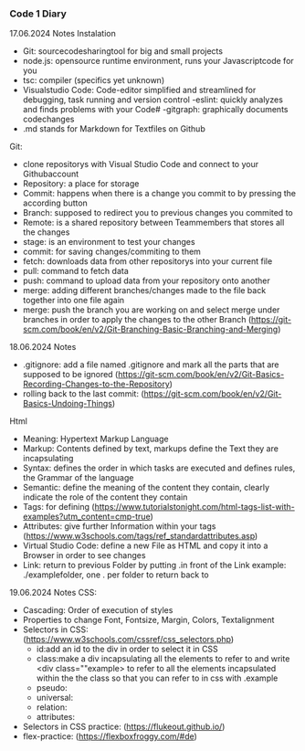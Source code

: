 ### Code 1 Diary
17.06.2024 Notes
Instalation
- Git: sourcecodesharingtool for big and small projects
- node.js: opensource runtime environment, runs your Javascriptcode for you
- tsc: compiler (specifics yet unknown)
- Visualstudio Code: Code-editor simplified and streamlined for debugging, task running and version control
   -eslint: quickly analyzes and finds problems with your Code#
   -gitgraph: graphically documents codechanges
- .md stands for Markdown for Textfiles on Github
  
Git:
- clone repositorys with Visual Studio Code and connect to your Githubaccount
- Repository: a place for storage
- Commit: happens when there is a change you commit to by pressing the according button
- Branch: supposed to redirect you to previous changes you commited to
- Remote: is a shared repository between Teammembers that stores all the changes
- stage: is an environment to test your changes
- commit: for saving changes/commiting to them
- fetch: downloads data from other repositorys into your current file
- pull: command to fetch data
- push: command to upload data from your repository onto another
- merge: adding different branches/changes made to the file back together into one file again
- merge: push the branch you are working on and select merge under branches in order to apply the changes to the other Branch
  (https://git-scm.com/book/en/v2/Git-Branching-Basic-Branching-and-Merging)


18.06.2024 Notes
- .gitignore: add a file named .gitignore and mark all the parts that are supposed to be ignored
  (https://git-scm.com/book/en/v2/Git-Basics-Recording-Changes-to-the-Repository)
- rolling back to the last commit: 
  (https://git-scm.com/book/en/v2/Git-Basics-Undoing-Things)
  
Html
- Meaning: Hypertext Markup Language
- Markup: Contents defined by text, markups define the Text they are incapsulating
- Syntax: defines the order in which tasks are executed and defines rules, the Grammar of the language 
- Semantic: define the meaning of the content they contain, clearly indicate the role of the content they contain 
- Tags: for defining (https://www.tutorialstonight.com/html-tags-list-with-examples?utm_content=cmp-true)
- Attributes: give further Information within your tags (https://www.w3schools.com/tags/ref_standardattributes.asp)
- Virtual Studio Code: define a new File as HTML and copy it  into a Browser in order to see changes
- Link: return to previous Folder by putting .in front of the Link example: ./examplefolder, one . per folder to return back to

19.06.2024 Notes
CSS:
- Cascading: Order of execution of styles
- Properties to change Font, Fontsize, Margin, Colors, Textalignment
- Selectors in CSS: (https://www.w3schools.com/cssref/css_selectors.php)
  - id:add an id to the div in order to select it in CSS
  - class:make a div incapsulating all the elements to refer to and write <div class=""example> to refer to all the elements incapsulated within the the class so
    that you can refer to in css with .example
  - pseudo:
  - universal:
  - relation:
  - attributes:
- Selectors in CSS practice: (https://flukeout.github.io/) 
- flex-practice: (https://flexboxfroggy.com/#de)
  
